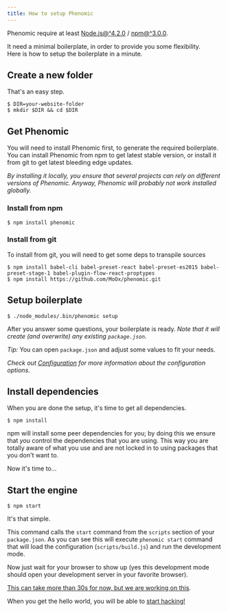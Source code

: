 ```yaml
---
title: How to setup Phenomic
---
```


Phenomic require at least
[Node.js@^4.2.0](http://nodejs.org/) / [npm@^3.0.0](http://npmjs.com/).

It need a minimal boilerplate, in order to provide you some
flexibility.  
Here is how to setup the boilerplate in a minute.

## Create a new folder

That's an easy step.

```console
$ DIR=your-website-folder
$ mkdir $DIR && cd $DIR
```

## Get Phenomic

You will need to install Phenomic first, to generate the required boilerplate.
You can install Phenomic from npm to get latest stable version, or install
it from git to get latest bleeding edge updates.

_By installing it locally, you ensure that several projects can rely on
different versions of Phenomic.
Anyway, Phenomic will probably not work installed globally._

### Install from npm

```console
$ npm install phenomic
```

### Install from git

To install from git, you will need to get some deps to transpile sources

```console
$ npm install babel-cli babel-preset-react babel-preset-es2015 babel-preset-stage-1 babel-plugin-flow-react-proptypes
$ npm install https://github.com/MoOx/phenomic.git
```

## Setup boilerplate

```console
$ ./node_modules/.bin/phenomic setup
```

After you answer some questions, your boilerplate is ready.
_Note that it will create (and overwrite) any existing ``package.json``._

_Tip:_ You can open `package.json` and adjust some values to fit your needs.

_Check out [Configuration](../usage/configuration/) for more information about
the configuration options._

## Install dependencies

When you are done the setup, it's time to get all dependencies.

```console
$ npm install
```

npm will install some peer dependencies for you; by doing this we ensure that
_you_ control the dependencies that you are using. This way you are totally aware
of what you use and are not locked in to using packages that you don't want to.

Now it's time to...

## Start the engine

```console
$ npm start
```

It's that simple.

This command calls the `start` command from the `scripts` section of your
`package.json`.
As you can see this will execute ``phenomic start`` command that will load the
configuration (`scripts/build.js`) and run the development mode.

Now just wait for your browser to show up (yes this development mode should open
your development server in your favorite browser).

[This can take more than 30s for now, but we are working on this](https://github.com/MoOx/phenomic/issues/301).

When you get the hello world, you will be able to [start hacking!](../usage/)
